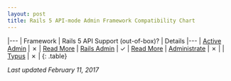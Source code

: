 ```yaml
---
layout: post
title: Rails 5 API-mode Admin Framework Compatibility Chart
---
```


|---
| Framework | Rails 5 API Support (out-of-box)? | Details
|---
| [Active Admin][active_admin] | &#10007; | [Read More][active_admin_post]
| [Rails Admin][rails_admin] | &#10003; | [Read More][rails_admin_post] 
| [Administrate][administrate] | &#10007; | 
| [Typus][typus] | &#10007; |
{: .table}

*Last updated February 11, 2017*

[active_admin]: https://github.com/activeadmin/activeadmin
[rails_admin]: https://github.com/sferik/rails_admin
[administrate]: https://github.com/thoughtbot/administrate
[typus]: https://github.com/typus/typus
[active_admin_post]: www.google.com
[rails_admin_post]: www.google.com
